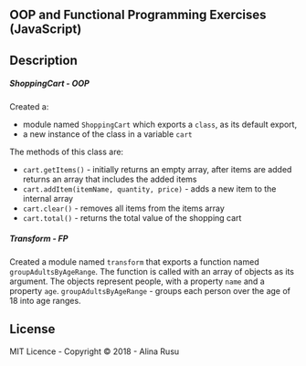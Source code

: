 ## OOP and Functional Programming Exercises (JavaScript)

## Description

##### ShoppingCart - OOP
Created a:
- module named `ShoppingCart` which exports a `class`, as its default export,
- a new instance of the class in a variable `cart`

The methods of this class are:
* `cart.getItems()` - initially returns an empty array, after items are added returns an array that includes the added items
* `cart.addItem(itemName, quantity, price)` - adds a new item to the internal array
* `cart.clear()` - removes all items from the items array
* `cart.total()` - returns the total value of the shopping cart

##### Transform - FP

Created a module named `transform` that exports a function named `groupAdultsByAgeRange`. The function is called with an array of objects as its argument.
The objects represent people, with a property `name` and a property `age`. 
`groupAdultsByAgeRange` - groups each person over the age of 18 into age ranges. 

## License
MIT Licence - Copyright &copy; 2018 - Alina Rusu
